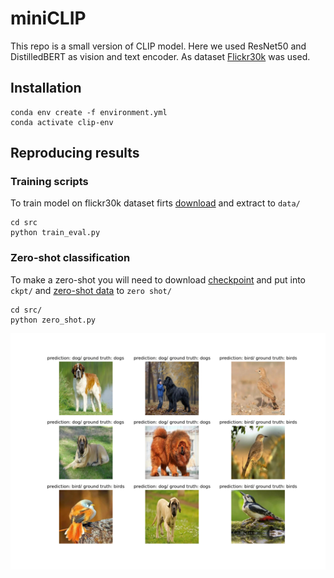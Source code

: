 # miniCLIP
This repo is a small version of CLIP model. Here we used ResNet50 and DistilledBERT as vision and text encoder. As dataset [Flickr30k](https://huggingface.co/datasets/nlphuji/flickr30k) was used.
## Installation 

```shell
conda env create -f environment.yml
conda activate clip-env
```

## Reproducing results

### Training scripts

To train  model on flickr30k dataset firts [download](https://drive.google.com/file/d/1sAWr9AHS8N8qf5hOvTyP5sxD7HN6QLeW/view?usp=drive_link) and extract to ```data/```

```shell
cd src
python train_eval.py
```
### Zero-shot classification

To make a zero-shot you will need to download [checkpoint](https://drive.google.com/file/d/1NUQKabiV16Y3w5iBmNwVjIZS9RrjPelV/view?usp=sharing) and put into ```ckpt/``` and [zero-shot data](https://drive.google.com/file/d/1GkBgcVtzTnZkCTV7KBSbSyi5HBl9Ijh8/view?usp=sharing) to ```zero shot/```

```shell
cd src/
python zero_shot.py
```

![](extra/pred_vs_gt.png)